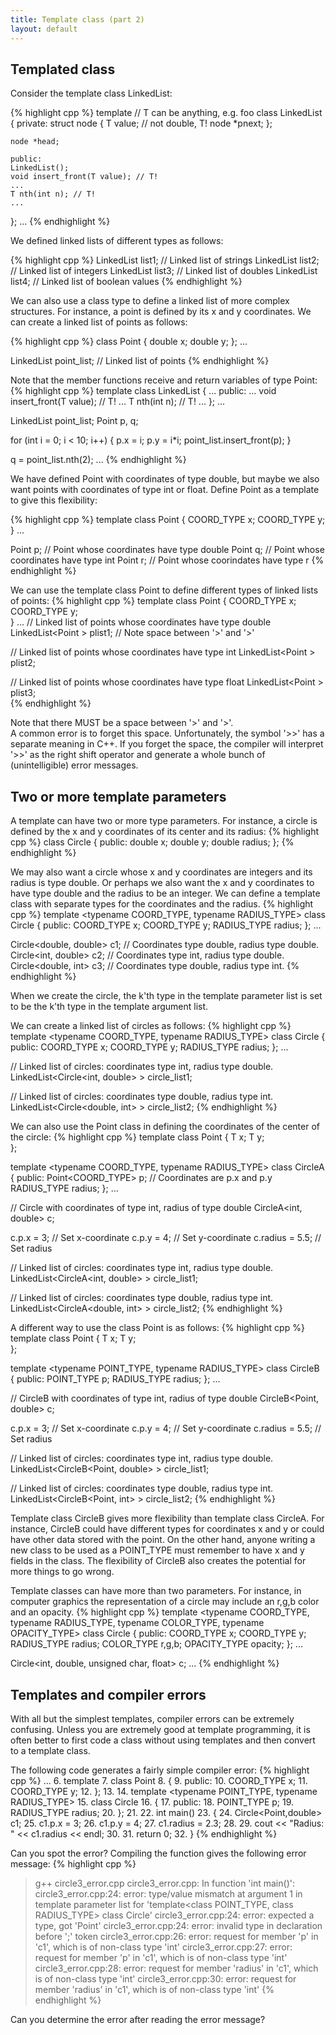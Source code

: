 ```yaml
---
title: Template class (part 2)
layout: default
---
```


## Templated class

Consider the template class LinkedList:

{% highlight cpp %}
template <typename T> // T can be anything, e.g. foo
class LinkedList
{
    private:
    struct node
    {
        T value; // not double, T!
        node *pnext;
    };

    node *head;

    public:
    LinkedList();
    void insert_front(T value); // T!
    ...
    T nth(int n); // T!
    ...
};
...
{% endhighlight %}

We defined linked lists of different types as follows:

{% highlight cpp %}
    LinkedList<string> list1;     // Linked list of strings
    LinkedList<int> list2;        // Linked list of integers
    LinkedList<double> list3;     // Linked list of doubles
    LinkedList<bool> list4;       // Linked list of boolean values
{% endhighlight %}

We can also use a class type to define a linked list of more complex structures.
For instance, a point is defined by its x and y coordinates.
We can create a linked list of points as follows:

{% highlight cpp %}
class Point
{
  double x;
  double y;
};
...

  LinkedList<Point> point_list;    // Linked list of points
{% endhighlight %}

Note that the member functions receive and return variables
of type Point:
{% highlight cpp %}
template <typename T>
class LinkedList
{
    ...
    public:
    ...
    void insert_front(T value); // T!
    ...
    T nth(int n); // T!
    ...
};
...

  LinkedList<Point> point_list;
  Point p, q;

  for (int i = 0; i < 10; i++)
  {
    p.x = i;
    p.y = i*i;
    point_list.insert_front(p);
  }

  q = point_list.nth(2);
...
{% endhighlight %}

We have defined Point with coordinates of type double,
but maybe we also want points with coordinates of type int or float.
Define Point as a template to give this flexibility:

{% highlight cpp %}
template <typename COORD_TYPE>
class Point 
{
  COORD_TYPE x;
  COORD_TYPE y;  
}
...

  Point<double> p;      // Point whose coordinates have type double
  Point<int> q;         // Point whose coordinates have type int
  Point<float> r;       // Point whose coorindates have type r
{% endhighlight %}

We can use the template class Point to define different types
of linked lists of points:
{% highlight cpp %}
template <typename COORD_TYPE>
class Point 
{
  COORD_TYPE x;
  COORD_TYPE y;  
}
...
// Linked list of points whose coordinates have type double
  LinkedList<Point<double> > plist1;    // Note space between '>' and '>'

// Linked list of points whose coordinates have type int
  LinkedList<Point<int> > plist2;  

// Linked list of points whose coordinates have type float
  LinkedList<Point<int> > plist3;  
{% endhighlight %}

Note that there MUST be a space between '>' and '>'.  
A common error is to forget this space.
Unfortunately, the symbol '>>' has a separate meaning in C++.
If you forget the space, the compiler will interpret '>>' 
as the right shift operator
and generate a whole bunch of (unintelligible) error messages.

## Two or more template parameters

A template can have two or more type parameters.
For instance, a circle is defined by the x and y coordinates
of its center and its radius:
{% highlight cpp %}
class Circle
{
  public:
    double x;
    double y;
    double radius;
};
{% endhighlight %}

We may also want a circle whose x and y coordinates are integers
and its radius is type double.
Or perhaps we also want the x and y coordinates to have type double
and the radius to be an integer.
We can define a template class with separate types 
for the coordinates and the radius.
{% highlight cpp %}
template <typename COORD_TYPE, typename RADIUS_TYPE>
class Circle
{
  public:
    COORD_TYPE x;
    COORD_TYPE y;
    RADIUS_TYPE radius;
};
...

  Circle<double, double> c1;  // Coordinates type double, radius type double.
  Circle<int, double> c2;     // Coordinates type int, radius type double.
  Circle<double, int> c3;     // Coordinates type double, radius type int.
{% endhighlight %}

When we create the circle, the k'th type in the template parameter list
is set to be the k'th type in the template argument list.

We can create a linked list of circles as follows:
{% highlight cpp %}
template <typename COORD_TYPE, typename RADIUS_TYPE>
class Circle
{
  public:
    COORD_TYPE x;
    COORD_TYPE y;
    RADIUS_TYPE radius;
};
...

  // Linked list of circles: coordinates type int, radius type double.
  LinkedList<Circle<int, double> > circle_list1;

  // Linked list of circles: coordinates type double, radius type int.
  LinkedList<Circle<double, int> > circle_list2;
{% endhighlight %}

We can also use the Point class in defining the coordinates 
of the center of the circle:
{% highlight cpp %}
template <typename T>
class Point 
{
  T x;
  T y;  
};

template <typename COORD_TYPE, typename RADIUS_TYPE>
class CircleA
{
  public:
    Point<COORD_TYPE> p;  // Coordinates are p.x and p.y
    RADIUS_TYPE radius;
};
...

  // Circle with coordinates of type int, radius of type double
  CircleA<int, double> c;

  c.p.x = 3;          // Set x-coordinate
  c.p.y = 4;          // Set y-coordinate
  c.radius = 5.5;     // Set radius

  // Linked list of circles: coordinates type int, radius type double.
  LinkedList<CircleA<int, double> > circle_list1;

  // Linked list of circles: coordinates type double, radius type int.
  LinkedList<CircleA<double, int> > circle_list2;
{% endhighlight %}

A different way to use the class Point is as follows:
{% highlight cpp %}
template <typename T>
class Point 
{
  T x;
  T y;  
};

template <typename POINT_TYPE, typename RADIUS_TYPE>
class CircleB
{
  public:
    POINT_TYPE p;
    RADIUS_TYPE radius;
};
...

  // CircleB with coordinates of type int, radius of type double
  CircleB<Point<int>, double> c;

  c.p.x = 3;          // Set x-coordinate
  c.p.y = 4;          // Set y-coordinate
  c.radius = 5.5;     // Set radius

  // Linked list of circles: coordinates type int, radius type double.
  LinkedList<CircleB<Point<int>, double> > circle_list1;

  // Linked list of circles: coordinates type double, radius type int.
  LinkedList<CircleB<Point<double>, int> > circle_list2;
{% endhighlight %}

Template class CircleB gives more flexibility than template class CircleA.
For instance, CircleB could have different types for coordinates x and y
or could have other data stored with the point.
On the other hand, anyone writing a new class to be used as a POINT_TYPE 
must remember to have x and y fields in the class.
The flexibility of CircleB also creates the potential for more
things to go wrong.

Template classes can have more than two parameters.
For instance, in computer graphics the representation
of a circle may include an r,g,b color and an opacity.
{% highlight cpp %}
template <typename COORD_TYPE, typename RADIUS_TYPE,
          typename COLOR_TYPE, typename OPACITY_TYPE>
class Circle
{
  public:
    COORD_TYPE x;
    COORD_TYPE y;
    RADIUS_TYPE radius;
    COLOR_TYPE r,g,b;
    OPACITY_TYPE opacity;
};
...

  Circle<int, double, unsigned char, float> c;
...
{% endhighlight %}

## Templates and compiler errors

With all but the simplest templates, compiler errors can be extremely confusing.
Unless you are extremely good at template programming,
it is often better to first code a class without using templates
and then convert to a template class.

The following code generates a fairly simple compiler error:
{% highlight cpp %}
...
 6. template <typename COORD_TYPE>
 7. class Point
 8. {
 9. public:
10.  COORD_TYPE x;
11.  COORD_TYPE y;
12. };
13.
14. template <typename POINT_TYPE, typename RADIUS_TYPE>
15. class Circle
16. {
17. public:
18.   POINT_TYPE p;
19.   RADIUS_TYPE radius;
20. };
21. 
22. int main()
23. {
24.   Circle<Point,double> c1;
25.   c1.p.x = 3;
26.   c1.p.y = 4;
27.   c1.radius = 2.3;
28. 
29.   cout << "Radius: " << c1.radius << endl;
30.
31.   return 0;
32. }
{% endhighlight %}

Can you spot the error?
Compiling the function gives the following error message:
{% highlight cpp %}
> g++ circle3_error.cpp
circle3_error.cpp: In function 'int main()':
circle3_error.cpp:24: error: type/value mismatch at argument 1 in template parameter list for 'template<class POINT_TYPE, class RADIUS_TYPE> class Circle'
circle3_error.cpp:24: error:   expected a type, got 'Point'
circle3_error.cpp:24: error: invalid type in declaration before ';' token
circle3_error.cpp:26: error: request for member 'p' in 'c1', which is of non-class type 'int'
circle3_error.cpp:27: error: request for member 'p' in 'c1', which is of non-class type 'int'
circle3_error.cpp:28: error: request for member 'radius' in 'c1', which is of non-class type 'int'
circle3_error.cpp:30: error: request for member 'radius' in 'c1', which is of non-class type 'int'
{% endhighlight %}

Can you determine the error after reading the error message?

